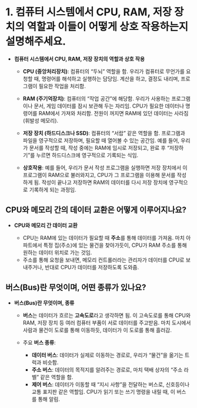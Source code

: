 #  1. 컴퓨터 시스템에서 CPU, RAM, 저장 장치의 역할과 이들이 어떻게 상호 작용하는지 설명해주세요.

- **컴퓨터 시스템에서 CPU, RAM, 저장 장치의 역할과 상호 작용**
    
    - **CPU (중앙처리장치)**: 컴퓨터의 “두뇌” 역할을 함. 우리가 컴퓨터로 무언가를 요청할 때, 명령어를 해석하고 실행하는 담당임. 계산을 하고, 결정도 내리며, 프로그램이 필요한 작업을 처리함.
        
    - **RAM (주기억장치)**: 컴퓨터의 “작업 공간”에 해당함. 우리가 사용하는 프로그램이나 문서, 게임 데이터를 잠시 보관해 두는 자리임. CPU가 필요한 데이터나 명령어를 RAM에서 가져와 처리함. 전원이 꺼지면 RAM에 있던 데이터는 사라짐(휘발성 메모리).
        
    - **저장 장치 (하드디스크나 SSD)**: 컴퓨터의 “서랍” 같은 역할을 함. 프로그램과 파일을 영구적으로 저장하며, 필요할 때 열어볼 수 있는 공간임. 예를 들어, 우리가 문서를 작성할 때, 작성 중에는 RAM에 임시로 저장되고, 완료 후 “저장하기”를 누르면 하드디스크에 영구적으로 기록되는 식임.
        
    - **상호작용**: 예를 들어, 우리가 문서 작성 프로그램을 실행하면 저장 장치에서 이 프로그램이 RAM으로 불러와지고, CPU가 그 프로그램을 이용해 문서를 작성하게 됨. 작성이 끝나고 저장하면 RAM의 데이터를 다시 저장 장치에 영구적으로 기록하게 되는 과정임.

## CPU와 메모리 간의 데이터 교환은 어떻게 이루어지나요?

- **CPU와 메모리 간 데이터 교환**
    
    - CPU는 RAM에 있는 데이터가 필요할 때 **주소**를 통해 데이터를 가져옴. 마치 아파트에서 특정 집(주소)에 있는 물건을 찾아가듯이, CPU가 RAM 주소를 통해 원하는 데이터 위치로 가는 것임.
    - 주소를 통해 요청을 보내면, 메모리 컨트롤러라는 관리자가 데이터를 CPU로 보내주거나, 반대로 CPU가 데이터를 저장하도록 도와줌.

## 버스(Bus)란 무엇이며, 어떤 종류가 있나요?

- **버스(Bus)란 무엇이며, 종류**
    
    - **버스**는 데이터가 흐르는 **고속도로**라고 생각하면 됨. 이 고속도로를 통해 CPU와 RAM, 저장 장치 등 여러 컴퓨터 부품이 서로 데이터를 주고받음. 마치 도시에서 사람과 물건이 도로를 통해 이동하듯, 데이터가 이 도로를 통해 흘러감.
        
    - 주요 **버스 종류**:
        
        - **데이터 버스**: 데이터가 실제로 이동하는 경로로, 우리가 “물건”을 옮기는 트럭과 비슷함.
        - **주소 버스**: 데이터의 목적지를 알려주는 경로로, 마치 택배 상자의 “주소 라벨” 같은 역할을 함.
        - **제어 버스**: 데이터가 이동할 때 “지시 사항”을 전달하는 버스로, 신호등이나 교통 표지판 같은 역할임. CPU가 읽기 또는 쓰기 명령을 내릴 때, 이 버스를 통해 알림.

